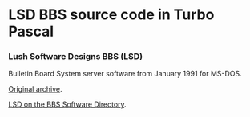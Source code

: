 # LSD BBS source code in Turbo Pascal

### Lush Software Designs BBS (LSD)

Bulletin Board System server software from January 1991 for MS-DOS.

[Original archive](https://defacto2.net/f/a531e9).

[LSD on the BBS Software Directory](http://software.bbsdocumentary.com/IBM/DOS/LSDBBS).
